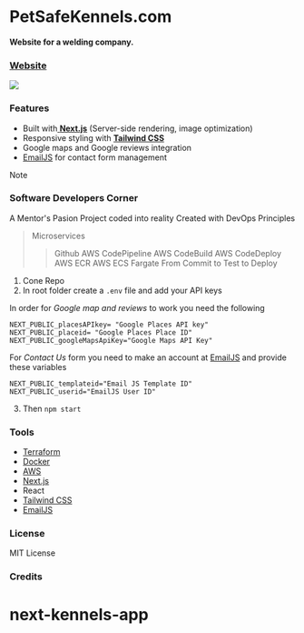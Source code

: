 # PetSafeKennels.com

**Website for a welding company.**

### [Website](https:petsafekennels.com)

[![](https://github.com/web-dev-one/webmasterssolutionsllc_admin/tree/main/FrontEnd)](https://petsafekennels.com/ "Visit website")

### Features

- Built with[ **Next.js**](https://nextjs.org/) (Server-side rendering, image optimization)
- Responsive styling with [**Tailwind CSS**](https://tailwindcss.com/)
- Google maps and Google reviews integration
- [EmailJS](https://www.emailjs.com/) for contact form management



> [!note]
>### Software Developers Corner
> A Mentor's Pasion Project coded into reality
Created with DevOps Principles
>> Microservices
>>> Github
>>> AWS CodePipeline
>>> AWS CodeBuild
>>> AWS CodeDeploy
>>> AWS ECR
>>> AWS ECS Fargate
From Commit to Test to Deploy


1. Cone Repo
2. In root folder create a `.env` file and add your API keys

In order for *Google map and  reviews* to work you need the following

```
NEXT_PUBLIC_placesAPIkey= "Google Places API key"
NEXT_PUBLIC_placeid= "Google Places Place ID"
NEXT_PUBLIC_googleMapsApiKey="Google Maps API Key"
```
For *Contact Us* form you need to make an account at [EmailJS](https://www.emailjs.com/) and provide these variables

```
NEXT_PUBLIC_templateid="Email JS Template ID"
NEXT_PUBLIC_userid="EmailJS User ID"

```

3. Then
`npm start`


### Tools
- [Terraform](https://registry.terraform.io/)
- [Docker](https://www.docker.com/)
- [AWS](https://www.googleadservices.com/pagead/aclk?sa=L&ai=DChcSEwiEy-ORktKEAxXR1MIEHYG6DvYYABAAGgJwdg&ase=2&gclid=Cj0KCQiA84CvBhCaARIsAMkAvkIx99Hayf8NAmq8KJmf4ewBNN-GGpqN_AIyfSgTWZTWgbqRYleIjBgaApbZEALw_wcB&ohost=www.google.com&cid=CAESVuD2idK2XJjOzIKnPEOoVyZkqy63XgnvA5cDmDOuLIJ6zqwRJa51ghWjMed9X8Hf7o36SbbuwCcswdMlRM46KtMKIh9LOBhS9EbqMtuE4NPQyHkx7s3z&sig=AOD64_3N_S80cOMGtoHC2nfa87KuOZHYxQ&q&nis=4&adurl&ved=2ahUKEwjtvd2RktKEAxXEJUQIHWRiDHMQ0Qx6BAgFEAE)
- [ Next.js](https://nextjs.org/) 
- React
- [Tailwind CSS](https://tailwindcss.com/)
- [EmailJS](https://www.emailjs.com/) 


### License
MIT License
### Credits
# next-kennels-app
